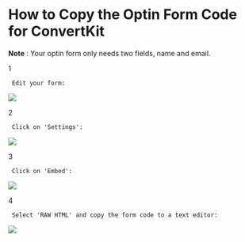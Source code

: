 # How to Copy the Optin Form Code for ConvertKit

**Note** : Your optin form only needs two fields, name and email.

1

```text
 Edit your form: 
```

![](https://d33v4339jhl8k0.cloudfront.net/docs/assets/53974d6ce4b0c76107b109d1/images/5981f46b2c7d3a73488b933d/file-Ubq2CX89d1.png)

2

```text
 Click on 'Settings': 
```

![](https://d33v4339jhl8k0.cloudfront.net/docs/assets/53974d6ce4b0c76107b109d1/images/5b3404812c7d3a0fa9a38757/file-k3AfngpklN.png)

3

```text
 Click on 'Embed': 
```

![](https://d33v4339jhl8k0.cloudfront.net/docs/assets/53974d6ce4b0c76107b109d1/images/5981f4e8042863033a1b93bd/file-l2Y7AWI1wB.png)

4

```text
 Select 'RAW HTML' and copy the form code to a text editor: 
```

![](https://d33v4339jhl8k0.cloudfront.net/docs/assets/53974d6ce4b0c76107b109d1/images/5981f52c2c7d3a73488b9347/file-55GbfcrI0S.png)

